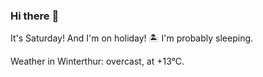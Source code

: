 ### Hi there :wave:

It's Saturday! And I'm on holiday! :desert_island: I'm probably sleeping.

Weather in Winterthur: overcast, at +13°C.
